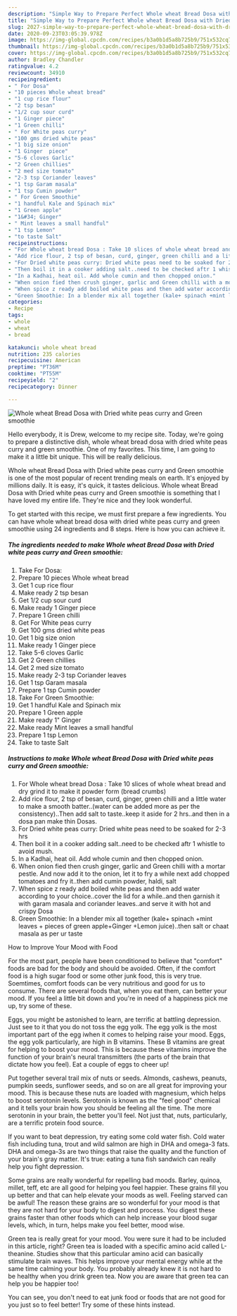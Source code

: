 ```yaml
---
description: "Simple Way to Prepare Perfect Whole wheat Bread Dosa with Dried white peas curry and Green smoothie"
title: "Simple Way to Prepare Perfect Whole wheat Bread Dosa with Dried white peas curry and Green smoothie"
slug: 2027-simple-way-to-prepare-perfect-whole-wheat-bread-dosa-with-dried-white-peas-curry-and-green-smoothie
date: 2020-09-23T03:05:39.978Z
image: https://img-global.cpcdn.com/recipes/b3a0b1d5a8b725b9/751x532cq70/whole-wheat-bread-dosa-with-dried-white-peas-curry-and-green-smoothie-recipe-main-photo.jpg
thumbnail: https://img-global.cpcdn.com/recipes/b3a0b1d5a8b725b9/751x532cq70/whole-wheat-bread-dosa-with-dried-white-peas-curry-and-green-smoothie-recipe-main-photo.jpg
cover: https://img-global.cpcdn.com/recipes/b3a0b1d5a8b725b9/751x532cq70/whole-wheat-bread-dosa-with-dried-white-peas-curry-and-green-smoothie-recipe-main-photo.jpg
author: Bradley Chandler
ratingvalue: 4.2
reviewcount: 34910
recipeingredient:
- " For Dosa"
- "10 pieces Whole wheat bread"
- "1 cup rice flour"
- "2 tsp besan"
- "1/2 cup sour curd"
- "1 Ginger piece"
- "1 Green chilli"
- " For White peas curry"
- "100 gms dried white peas"
- "1 big size onion"
- "1 Ginger  piece"
- "5-6 cloves Garlic"
- "2 Green chillies"
- "2 med size tomato"
- "2-3 tsp Coriander leaves"
- "1 tsp Garam masala"
- "1 tsp Cumin powder"
- " For Green Smoothie"
- "1 handful Kale and Spinach mix"
- "1 Green apple"
- "1&#34; Ginger"
- " Mint leaves a small handful"
- "1 tsp Lemon"
- "to taste Salt"
recipeinstructions:
- "For Whole wheat bread Dosa : Take 10 slices of whole wheat bread and dry grind it to make it powder form (bread crumbs)"
- "Add rice flour, 2 tsp of besan, curd, ginger, green chilli and a little water to make a smooth batter..(water can be added more as per the consistency)..Then add salt to taste..keep it aside for 2 hrs..and then in a dosa pan make thin Dosas."
- "For Dried white peas curry: Dried white peas need to be soaked for 2-3 hrs"
- "Then boil it in a cooker adding salt..need to be checked aftr 1 whistle to avoid mush."
- "In a Kadhai, heat oil. Add whole cumin and then chopped onion."
- "When onion fied then crush ginger, garlic and Green chilli with a mortar pestle. And now add it to the onion, let it to fry a while next add chopped tomatoes and fry it..then add cumin powder, haldi, salt"
- "When spice z ready add boiled white peas and then add water according to your choice..cover the lid for a while..and then garnish it with garam masala and coriander leaves..and serve it with hot and crispy Dosa"
- "Green Smoothie: In a blender mix all together (kale+ spinach +mint leaves + pieces of green apple+Ginger +Lemon juice)..then salt or chaat masala as per ur taste"
categories:
- Recipe
tags:
- whole
- wheat
- bread

katakunci: whole wheat bread 
nutrition: 235 calories
recipecuisine: American
preptime: "PT36M"
cooktime: "PT55M"
recipeyield: "2"
recipecategory: Dinner

---
```



![Whole wheat Bread Dosa with Dried white peas curry and Green smoothie](https://img-global.cpcdn.com/recipes/b3a0b1d5a8b725b9/751x532cq70/whole-wheat-bread-dosa-with-dried-white-peas-curry-and-green-smoothie-recipe-main-photo.jpg)

Hello everybody, it is Drew, welcome to my recipe site. Today, we're going to prepare a distinctive dish, whole wheat bread dosa with dried white peas curry and green smoothie. One of my favorites. This time, I am going to make it a little bit unique. This will be really delicious.



Whole wheat Bread Dosa with Dried white peas curry and Green smoothie is one of the most popular of recent trending meals on earth. It's enjoyed by millions daily. It is easy, it's quick, it tastes delicious. Whole wheat Bread Dosa with Dried white peas curry and Green smoothie is something that I have loved my entire life. They're nice and they look wonderful.


To get started with this recipe, we must first prepare a few ingredients. You can have whole wheat bread dosa with dried white peas curry and green smoothie using 24 ingredients and 8 steps. Here is how you can achieve it.

<!--inarticleads1-->

##### The ingredients needed to make Whole wheat Bread Dosa with Dried white peas curry and Green smoothie:

1. Take  For Dosa:
1. Prepare 10 pieces Whole wheat bread
1. Get 1 cup rice flour
1. Make ready 2 tsp besan
1. Get 1/2 cup sour curd
1. Make ready 1 Ginger piece
1. Prepare 1 Green chilli
1. Get  For White peas curry
1. Get 100 gms dried white peas
1. Get 1 big size onion
1. Make ready 1 Ginger  piece
1. Take 5-6 cloves Garlic
1. Get 2 Green chillies
1. Get 2 med size tomato
1. Make ready 2-3 tsp Coriander leaves
1. Get 1 tsp Garam masala
1. Prepare 1 tsp Cumin powder
1. Take  For Green Smoothie:
1. Get 1 handful Kale and Spinach mix
1. Prepare 1 Green apple
1. Make ready 1&#34; Ginger
1. Make ready  Mint leaves a small handful
1. Prepare 1 tsp Lemon
1. Take to taste Salt




<!--inarticleads2-->

##### Instructions to make Whole wheat Bread Dosa with Dried white peas curry and Green smoothie:

1. For Whole wheat bread Dosa : Take 10 slices of whole wheat bread and dry grind it to make it powder form (bread crumbs)
1. Add rice flour, 2 tsp of besan, curd, ginger, green chilli and a little water to make a smooth batter..(water can be added more as per the consistency)..Then add salt to taste..keep it aside for 2 hrs..and then in a dosa pan make thin Dosas.
1. For Dried white peas curry: Dried white peas need to be soaked for 2-3 hrs
1. Then boil it in a cooker adding salt..need to be checked aftr 1 whistle to avoid mush.
1. In a Kadhai, heat oil. Add whole cumin and then chopped onion.
1. When onion fied then crush ginger, garlic and Green chilli with a mortar pestle. And now add it to the onion, let it to fry a while next add chopped tomatoes and fry it..then add cumin powder, haldi, salt
1. When spice z ready add boiled white peas and then add water according to your choice..cover the lid for a while..and then garnish it with garam masala and coriander leaves..and serve it with hot and crispy Dosa
1. Green Smoothie: In a blender mix all together (kale+ spinach +mint leaves + pieces of green apple+Ginger +Lemon juice)..then salt or chaat masala as per ur taste




How to Improve Your Mood with Food


For the most part, people have been conditioned to believe that "comfort" foods are bad for the body and should be avoided. Often, if the comfort food is a high sugar food or some other junk food, this is very true. Soemtimes, comfort foods can be very nutritious and good for us to consume. There are several foods that, when you eat them, can better your mood. If you feel a little bit down and you're in need of a happiness pick me up, try some of these.

Eggs, you might be astonished to learn, are terrific at battling depression. Just see to it that you do not toss the egg yolk. The egg yolk is the most important part of the egg iwhen it comes to helping raise your mood. Eggs, the egg yolk particularly, are high in B vitamins. These B vitamins are great for helping to boost your mood. This is because these vitamins improve the function of your brain's neural transmitters (the parts of the brain that dictate how you feel). Eat a couple of eggs to cheer up!

Put together several trail mix of nuts or seeds. Almonds, cashews, peanuts, pumpkin seeds, sunflower seeds, and so on are all great for improving your mood. This is because these nuts are loaded with magnesium, which helps to boost serotonin levels. Serotonin is known as the "feel good" chemical and it tells your brain how you should be feeling all the time. The more serotonin in your brain, the better you'll feel. Not just that, nuts, particularly, are a terrific protein food source.

If you want to beat depression, try eating some cold water fish. Cold water fish including tuna, trout and wild salmon are high in DHA and omega-3 fats. DHA and omega-3s are two things that raise the quality and the function of your brain's gray matter. It's true: eating a tuna fish sandwich can really help you fight depression. 

Some grains are really wonderful for repelling bad moods. Barley, quinoa, millet, teff, etc are all good for helping you feel happier. These grains fill you up better and that can help elevate your moods as well. Feeling starved can be awful! The reason these grains are so wonderful for your mood is that they are not hard for your body to digest and process. You digest these grains faster than other foods which can help increase your blood sugar levels, which, in turn, helps make you feel better, mood wise.

Green tea is really great for your mood. You were sure it had to be included in this article, right? Green tea is loaded with a specific amino acid called L-theanine. Studies show that this particular amino acid can basically stimulate brain waves. This helps improve your mental energy while at the same time calming your body. You probably already knew it is not hard to be healthy when you drink green tea. Now you are aware that green tea can help you be happier too!

You can see, you don't need to eat junk food or foods that are not good for you just so to feel better! Try  some  of  these  hints  instead.

